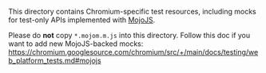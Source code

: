 This directory contains Chromium-specific test resources, including mocks for
test-only APIs implemented with
[MojoJS](https://chromium.googlesource.com/chromium/src/+/main/mojo/public/js/README.md).

Please do **not** copy `*.mojom.m.js` into this directory. Follow this doc if you
want to add new MojoJS-backed mocks:
https://chromium.googlesource.com/chromium/src/+/main/docs/testing/web_platform_tests.md#mojojs
